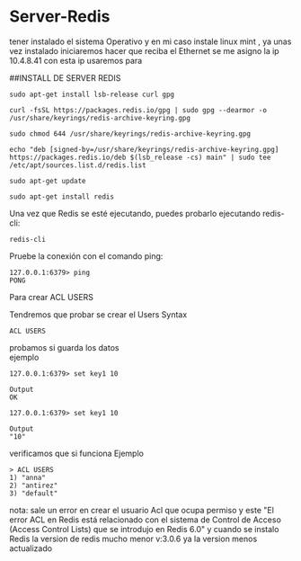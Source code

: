 # Server-Redis
tener instalado el sistema Operativo  y en mi caso instale linux mint , ya unas vez  instalado  iniciaremos   hacer que reciba el Ethernet 
se me  asigno la ip 10.4.8.41 con esta ip usaremos para 


##INSTALL DE SERVER  REDIS
`````
sudo apt-get install lsb-release curl gpg
`````
```
curl -fsSL https://packages.redis.io/gpg | sudo gpg --dearmor -o /usr/share/keyrings/redis-archive-keyring.gpg
````
```
sudo chmod 644 /usr/share/keyrings/redis-archive-keyring.gpg
`````
````
echo "deb [signed-by=/usr/share/keyrings/redis-archive-keyring.gpg] https://packages.redis.io/deb $(lsb_release -cs) main" | sudo tee /etc/apt/sources.list.d/redis.list
`````
```
sudo apt-get update
```
```
sudo apt-get install redis
`````

Una vez que Redis se esté ejecutando, puedes probarlo ejecutando redis-cli:
```
redis-cli
```
Pruebe la conexión con el comando ping:
````
127.0.0.1:6379> ping
PONG
````

Para crear ACL USERS

Tendremos que probar se crear el Users
Syntax
````
ACL USERS
````
probamos si guarda los datos  
ejemplo  
````
127.0.0.1:6379> set key1 10
````
````
Output
OK
````
`````
127.0.0.1:6379> set key1 10
`````
````
Output
"10"
````
verificamos que si funciona 
Ejemplo
`````
> ACL USERS
1) "anna"
2) "antirez"
3) "default"
`````
nota: sale un error en crear  el usuario Acl que ocupa permiso y este "El error ACL en Redis está relacionado con el sistema de Control de Acceso (Access Control Lists) que se introdujo en Redis 6.0" y cuando se instalo  Redis  la version de redis mucho menor v:3.0.6 ya la version menos actualizado 



